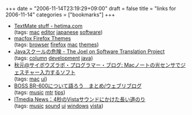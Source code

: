 +++
date = "2006-11-14T23:19:29+09:00"
draft = false
title = "links for 2006-11-14"
categories = ["bookmarks"]
+++

<ul class="delicious">
	<li>
		<div class="delicious-link"><a href="http://hetima.com/textmate/index.html">TextMate stuff - hetima.com</a></div>
		<div class="delicious-tags">(tags: <a href="http://del.icio.us/nobu666/mac">mac</a> <a href="http://del.icio.us/nobu666/editor">editor</a> <a href="http://del.icio.us/nobu666/japanese">japanese</a> <a href="http://del.icio.us/nobu666/software">software</a>)</div>
	</li>
	<li>
		<div class="delicious-link"><a href="http://www.webether.com/macfox/">macfox Firefox Themes</a></div>
		<div class="delicious-tags">(tags: <a href="http://del.icio.us/nobu666/browser">browser</a> <a href="http://del.icio.us/nobu666/firefox">firefox</a> <a href="http://del.icio.us/nobu666/mac">mac</a> <a href="http://del.icio.us/nobu666/themes">themes</a>)</div>
	</li>
	<li>
		<div class="delicious-link"><a href="http://local.joelonsoftware.com/mediawiki/index.php/Java%E3%82%B9%E3%82%AF%E3%83%BC%E3%83%AB%E3%81%AE%E5%8D%B1%E9%99%BA">Javaスクールの危険 - The Joel on Software Translation Project</a></div>
		<div class="delicious-tags">(tags: <a href="http://del.icio.us/nobu666/column">column</a> <a href="http://del.icio.us/nobu666/development">development</a> <a href="http://del.icio.us/nobu666/java">java</a>)</div>
	</li>
	<li>
		<div class="delicious-link"><a href="http://labs.cybozu.co.jp/blog/akky/archives/2006/11/mac_gesture_by_light_sensor.html">秋元@サイボウズラボ・プログラマー・ブログ: Macノートの光センサでジェスチャー入力するソフト</a></div>
		<div class="delicious-tags">(tags: <a href="http://del.icio.us/nobu666/mac">mac</a> <a href="http://del.icio.us/nobu666/ui">ui</a>)</div>
	</li>
	<li>
		<div class="delicious-link"><a href="http://bossbr600.at.webry.info/">BOSS BR-600について語ろう　まとめ/ウェブリブログ</a></div>
		<div class="delicious-tags">(tags: <a href="http://del.icio.us/nobu666/music">music</a> <a href="http://del.icio.us/nobu666/mtr">mtr</a> <a href="http://del.icio.us/nobu666/tips">tips</a>)</div>
	</li>
	<li>
		<div class="delicious-link"><a href="http://www.itmedia.co.jp/news/articles/0611/13/news010.html">ITmedia News：4秒のVistaサウンドにかけた長い道のり</a></div>
		<div class="delicious-tags">(tags: <a href="http://del.icio.us/nobu666/music">music</a> <a href="http://del.icio.us/nobu666/sound">sound</a> <a href="http://del.icio.us/nobu666/ui">ui</a> <a href="http://del.icio.us/nobu666/windows">windows</a> <a href="http://del.icio.us/nobu666/vista">vista</a>)</div>
	</li>
</ul>

